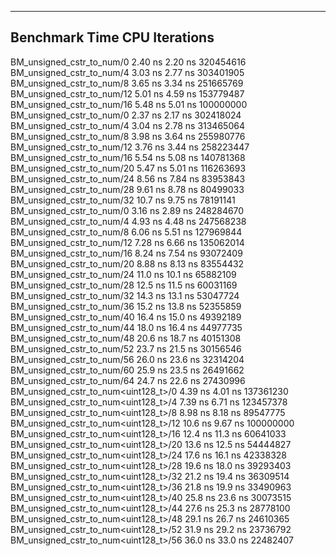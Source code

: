 ----------------------------------------------------------------------------------------
Benchmark                                              Time             CPU   Iterations
----------------------------------------------------------------------------------------
BM_unsigned_cstr_to_num<unsigned short>/0           2.40 ns         2.20 ns    320454616
BM_unsigned_cstr_to_num<unsigned short>/4           3.03 ns         2.77 ns    303401905
BM_unsigned_cstr_to_num<unsigned short>/8           3.65 ns         3.34 ns    251665769
BM_unsigned_cstr_to_num<unsigned short>/12          5.01 ns         4.59 ns    153779487
BM_unsigned_cstr_to_num<unsigned short>/16          5.48 ns         5.01 ns    100000000
BM_unsigned_cstr_to_num<unsigned int>/0             2.37 ns         2.17 ns    302418024
BM_unsigned_cstr_to_num<unsigned int>/4             3.04 ns         2.78 ns    313465064
BM_unsigned_cstr_to_num<unsigned int>/8             3.98 ns         3.64 ns    255980776
BM_unsigned_cstr_to_num<unsigned int>/12            3.76 ns         3.44 ns    258223447
BM_unsigned_cstr_to_num<unsigned int>/16            5.54 ns         5.08 ns    140781368
BM_unsigned_cstr_to_num<unsigned int>/20            5.47 ns         5.01 ns    116263693
BM_unsigned_cstr_to_num<unsigned int>/24            8.56 ns         7.84 ns     83953843
BM_unsigned_cstr_to_num<unsigned int>/28            9.61 ns         8.78 ns     80499033
BM_unsigned_cstr_to_num<unsigned int>/32            10.7 ns         9.75 ns     78191141
BM_unsigned_cstr_to_num<unsigned long>/0            3.16 ns         2.89 ns    248284670
BM_unsigned_cstr_to_num<unsigned long>/4            4.93 ns         4.48 ns    247568238
BM_unsigned_cstr_to_num<unsigned long>/8            6.06 ns         5.51 ns    127969844
BM_unsigned_cstr_to_num<unsigned long>/12           7.28 ns         6.66 ns    135062014
BM_unsigned_cstr_to_num<unsigned long>/16           8.24 ns         7.54 ns     93072409
BM_unsigned_cstr_to_num<unsigned long>/20           8.88 ns         8.13 ns     83554432
BM_unsigned_cstr_to_num<unsigned long>/24           11.0 ns         10.1 ns     65882109
BM_unsigned_cstr_to_num<unsigned long>/28           12.5 ns         11.5 ns     60031169
BM_unsigned_cstr_to_num<unsigned long>/32           14.3 ns         13.1 ns     53047724
BM_unsigned_cstr_to_num<unsigned long>/36           15.2 ns         13.8 ns     52355859
BM_unsigned_cstr_to_num<unsigned long>/40           16.4 ns         15.0 ns     49392189
BM_unsigned_cstr_to_num<unsigned long>/44           18.0 ns         16.4 ns     44977735
BM_unsigned_cstr_to_num<unsigned long>/48           20.6 ns         18.7 ns     40151308
BM_unsigned_cstr_to_num<unsigned long>/52           23.7 ns         21.5 ns     30156546
BM_unsigned_cstr_to_num<unsigned long>/56           26.0 ns         23.6 ns     32314204
BM_unsigned_cstr_to_num<unsigned long>/60           25.9 ns         23.5 ns     26491662
BM_unsigned_cstr_to_num<unsigned long>/64           24.7 ns         22.6 ns     27430996
BM_unsigned_cstr_to_num<uint128_t>/0                4.39 ns         4.01 ns    137361230
BM_unsigned_cstr_to_num<uint128_t>/4                7.39 ns         6.71 ns    123457378
BM_unsigned_cstr_to_num<uint128_t>/8                8.98 ns         8.18 ns     89547775
BM_unsigned_cstr_to_num<uint128_t>/12               10.6 ns         9.67 ns    100000000
BM_unsigned_cstr_to_num<uint128_t>/16               12.4 ns         11.3 ns     60641033
BM_unsigned_cstr_to_num<uint128_t>/20               13.6 ns         12.5 ns     54444827
BM_unsigned_cstr_to_num<uint128_t>/24               17.6 ns         16.1 ns     42338328
BM_unsigned_cstr_to_num<uint128_t>/28               19.6 ns         18.0 ns     39293403
BM_unsigned_cstr_to_num<uint128_t>/32               21.2 ns         19.4 ns     36309514
BM_unsigned_cstr_to_num<uint128_t>/36               21.8 ns         19.9 ns     33490963
BM_unsigned_cstr_to_num<uint128_t>/40               25.8 ns         23.6 ns     30073515
BM_unsigned_cstr_to_num<uint128_t>/44               27.6 ns         25.3 ns     28778100
BM_unsigned_cstr_to_num<uint128_t>/48               29.1 ns         26.7 ns     24610365
BM_unsigned_cstr_to_num<uint128_t>/52               31.9 ns         29.2 ns     23736792
BM_unsigned_cstr_to_num<uint128_t>/56               36.0 ns         33.0 ns     22482407
